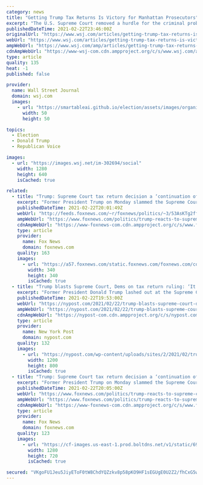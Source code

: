 ```yaml
---
category: news
title: "Getting Trump Tax Returns Is Victory for Manhattan Prosecutors"
excerpt: "The U.S. Supreme Court removed a hurdle for the criminal probe when it rejected the former president’s efforts to block a subpoena for his financial records."
publishedDateTime: 2021-02-22T23:46:00Z
originalUrl: "https://www.wsj.com/articles/getting-trump-tax-returns-is-victory-for-manhattan-prosecutors-11614037615"
webUrl: "https://www.wsj.com/articles/getting-trump-tax-returns-is-victory-for-manhattan-prosecutors-11614037615"
ampWebUrl: "https://www.wsj.com/amp/articles/getting-trump-tax-returns-is-victory-for-manhattan-prosecutors-11614037615"
cdnAmpWebUrl: "https://www-wsj-com.cdn.ampproject.org/c/s/www.wsj.com/amp/articles/getting-trump-tax-returns-is-victory-for-manhattan-prosecutors-11614037615"
type: article
quality: 135
heat: -1
published: false

provider:
  name: Wall Street Journal
  domain: wsj.com
  images:
    - url: "https://smartableai.github.io/election/assets/images/organizations/wsj.com-50x50.jpg"
      width: 50
      height: 50

topics:
  - Election
  - Donald Trump
  - Republican Voice

images:
  - url: "https://images.wsj.net/im-302694/social"
    width: 1280
    height: 640
    isCached: true

related:
  - title: "Trump: Supreme Court tax return decision a ‘continuation of the greatest political witch hunt’"
    excerpt: "Former President Trump on Monday slammed the Supreme Court for declining to halt the turnover of his tax records to a New York prosecutor, calling it “a continuation of the greatest political Witch Hunt in the history of our Country.”"
    publishedDateTime: 2021-02-22T20:01:49Z
    webUrl: "http://feeds.foxnews.com/~r/foxnews/politics/~3/53AsKTg2ffI/trump-reacts-to-supreme-court-tax-return-decision-claims-continuation-of-the-greatest-political-witch-hunt"
    ampWebUrl: "https://www.foxnews.com/politics/trump-reacts-to-supreme-court-tax-return-decision-claims-continuation-of-the-greatest-political-witch-hunt.amp"
    cdnAmpWebUrl: "https://www-foxnews-com.cdn.ampproject.org/c/s/www.foxnews.com/politics/trump-reacts-to-supreme-court-tax-return-decision-claims-continuation-of-the-greatest-political-witch-hunt.amp"
    type: article
    provider:
      name: Fox News
      domain: foxnews.com
    quality: 163
    images:
      - url: "https://a57.foxnews.com/static.foxnews.com/foxnews.com/content/uploads/2020/10/340/340/brooke-singman-headshot.jpg?ve=1&tl=1"
        width: 340
        height: 340
        isCached: true
  - title: "Trump blasts Supreme Court, Dems on tax return ruling: ‘It just never ends!’"
    excerpt: "Former President Donald Trump lashed out at the Supreme Court on Monday after it declined to stop the release of his tax returns to the Manhattan district attorney."
    publishedDateTime: 2021-02-22T19:53:00Z
    webUrl: "https://nypost.com/2021/02/22/trump-blasts-supreme-court-dems-on-tax-return-ruling/"
    ampWebUrl: "https://nypost.com/2021/02/22/trump-blasts-supreme-court-dems-on-tax-return-ruling/amp/"
    cdnAmpWebUrl: "https://nypost-com.cdn.ampproject.org/c/s/nypost.com/2021/02/22/trump-blasts-supreme-court-dems-on-tax-return-ruling/amp/"
    type: article
    provider:
      name: New York Post
      domain: nypost.com
    quality: 132
    images:
      - url: "https://nypost.com/wp-content/uploads/sites/2/2021/02/trump-tax-returns-2.jpg?quality=90&strip=all&w=1200"
        width: 1200
        height: 800
        isCached: true
  - title: "Trump: Supreme Court tax return decision a ‘continuation of the greatest political witch hunt’"
    excerpt: "Former President Trump on Monday slammed the Supreme Court for declining to halt the turnover of his tax records to a New York prosecutor, calling it “a continuation of the greatest political Witch Hunt in the history of our Country."
    publishedDateTime: 2021-02-22T20:05:00Z
    webUrl: "https://www.foxnews.com/politics/trump-reacts-to-supreme-court-tax-return-decision-claims-continuation-of-the-greatest-political-witch-hunt"
    ampWebUrl: "https://www.foxnews.com/politics/trump-reacts-to-supreme-court-tax-return-decision-claims-continuation-of-the-greatest-political-witch-hunt.amp"
    cdnAmpWebUrl: "https://www-foxnews-com.cdn.ampproject.org/c/s/www.foxnews.com/politics/trump-reacts-to-supreme-court-tax-return-decision-claims-continuation-of-the-greatest-political-witch-hunt.amp"
    type: article
    provider:
      name: Fox News
      domain: foxnews.com
    quality: 123
    images:
      - url: "https://cf-images.us-east-1.prod.boltdns.net/v1/static/694940094001/ae4c983b-8c4e-416f-ba98-56bc212031a0/40875f2f-d31c-4ef4-a372-16b5609e06f7/1280x720/match/image.jpg"
        width: 1280
        height: 720
        isCached: true

secured: "VKgoFU1Jeu5JiyEToF0tW8ChdYQZzkv8p58pKO9HF1sEGUgE0U2Z2/fhCxG5wgP7Cuw/3S+360CFBh0Kl5uE+yftFsV7Okz5ErBayxomVfZfWPa7DSy9CSpNFL4c4PcPH+A9dWSt4yWLHBvFDCRb36Sa+37bbXJpLLDSydFf0H3frOIuozGosfGKpWnVyHLpSex3U8Qiih8pqK4echhAzzje0xe1hD2C/WwGvUIfu1TIo3eiwPMT+IGbxew4NGkz4E9Wz2UwC5BqYBHzsFEy56LgXl1OIDJbITi6mkpfcd1KSJiEkHZJHdn/gYNOH8G6TN34E4GUTAhLwnjZYKuoZyd4Tbw6F+VatTe6IQlAPAk=;APiWytZheG5NsuAlciJ8rQ=="
---
```



